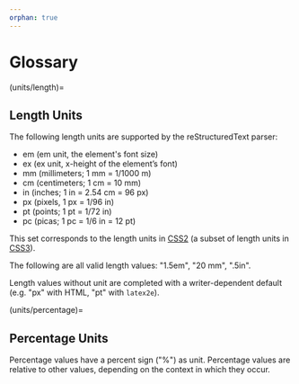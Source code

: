 ```yaml
---
orphan: true
---
```


# Glossary

(units/length)=
## Length Units

The following length units are supported by the reStructuredText
parser:

* em (em unit, the element's font size)
* ex (ex unit, x-height of the element’s font)
* mm (millimeters; 1 mm = 1/1000 m)
* cm (centimeters; 1 cm = 10 mm)
* in (inches; 1 in = 2.54 cm = 96 px)
* px (pixels, 1 px = 1/96 in)
* pt (points; 1 pt = 1/72 in)
* pc (picas; 1 pc = 1/6 in = 12 pt)

This set corresponds to the length units in [CSS2] (a subset of length
units in [CSS3]).

The following are all valid length values: "1.5em", "20 mm", ".5in".

Length values without unit are completed with a writer-dependent
default (e.g. "px" with HTML, "pt" with `latex2e`).

[CSS2]: http://www.w3.org/TR/CSS2/syndata.html#length-units
[CSS3]: http://www.w3.org/TR/css-values-3/#absolute-lengths

(units/percentage)=
## Percentage Units

Percentage values have a percent sign ("%") as unit.  Percentage
values are relative to other values, depending on the context in which
they occur.
